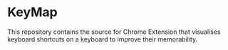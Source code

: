 # KeyMap

This repository contains the source for Chrome Extension that visualises keyboard shortcuts on a keyboard to improve their memorability.
